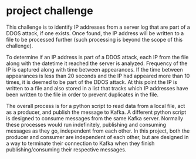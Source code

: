 # project challenge

This challenge is to identify IP addresses from a server log that are part of a DDOS attack, if one exists. Once found, the IP address will be written to a file to be processed further (such processing is beyond the scope of this challenge).

To determine if an IP address is part of a DDOS attack, each IP from the file along with the datetime it reached the server is analyzed. Frequency of the IP is captured along with time between appearances. If the time between appearances is less than 20 seconds and the IP had appeared more than 10 times, it is deemed to be part of the DDOS attack. At this point the IP is written to a file and also stored in a list that tracks which IP addresses have been written to the file in order to prevent duplicates in the file.

The overall process is for a python script to read data from a local file, act as a producer, and publish the message to Kafka. A different python script is designed to consume messages from the same Kafka server. Normally these processes would run indefinitely, publishing and consuming messages as they go, independent from each other. In this project, both the producer and consumer are independent of each other, but are designed in a way to terminate their connection to Kafka when they finish publishing/consuming their respective messages.
